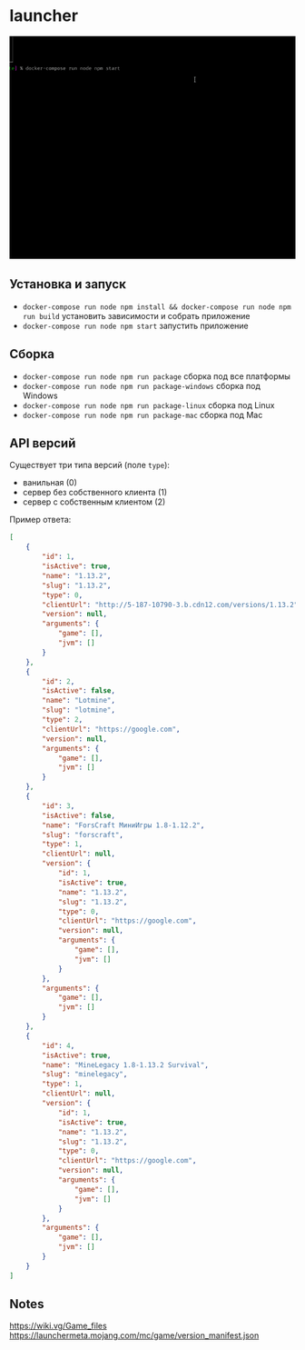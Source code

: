 # launcher

![](demo.gif)

## Установка и запуск

- `docker-compose run node npm install && docker-compose run node npm run build` установить зависимости и собрать приложение
- `docker-compose run node npm start` запустить приложение

## Сборка

- `docker-compose run node npm run package` сборка под все платформы
- `docker-compose run node npm run package-windows` сборка под Windows
- `docker-compose run node npm run package-linux` сборка под Linux
- `docker-compose run node npm run package-mac` сборка под Mac

## API версий

Существует три типа версий (поле `type`):

- ванильная (0)
- сервер без собственного клиента (1)
- сервер с собственным клиентом (2)

Пример ответа:

```json
[
    {
        "id": 1,
        "isActive": true,
        "name": "1.13.2",
        "slug": "1.13.2",
        "type": 0,
        "clientUrl": "http://5-187-10790-3.b.cdn12.com/versions/1.13.2",
        "version": null,
        "arguments": {
            "game": [],
            "jvm": []
        }
    },
    {
        "id": 2,
        "isActive": false,
        "name": "Lotmine",
        "slug": "lotmine",
        "type": 2,
        "clientUrl": "https://google.com",
        "version": null,
        "arguments": {
            "game": [],
            "jvm": []
        }
    },
    {
        "id": 3,
        "isActive": false,
        "name": "ForsCraft МиниИгры 1.8-1.12.2",
        "slug": "forscraft",
        "type": 1,
        "clientUrl": null,
        "version": {
            "id": 1,
            "isActive": true,
            "name": "1.13.2",
            "slug": "1.13.2",
            "type": 0,
            "clientUrl": "https://google.com",
            "version": null,
            "arguments": {
                "game": [],
                "jvm": []
            }
        },
        "arguments": {
            "game": [],
            "jvm": []
        }
    },
    {
        "id": 4,
        "isActive": true,
        "name": "MineLegacy 1.8-1.13.2 Survival",
        "slug": "minelegacy",
        "type": 1,
        "clientUrl": null,
        "version": {
            "id": 1,
            "isActive": true,
            "name": "1.13.2",
            "slug": "1.13.2",
            "type": 0,
            "clientUrl": "https://google.com",
            "version": null,
            "arguments": {
                "game": [],
                "jvm": []
            }
        },
        "arguments": {
            "game": [],
            "jvm": []
        }
    }
]
```

## Notes

https://wiki.vg/Game_files
https://launchermeta.mojang.com/mc/game/version_manifest.json